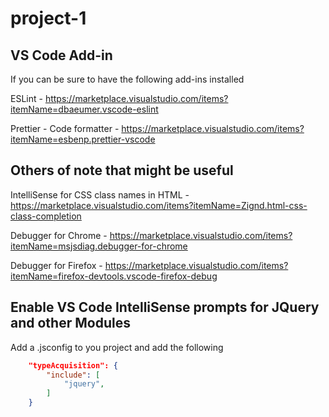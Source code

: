 # project-1

## VS Code Add-in

If you can be sure to have the following add-ins installed

ESLint - https://marketplace.visualstudio.com/items?itemName=dbaeumer.vscode-eslint

Prettier - Code formatter - https://marketplace.visualstudio.com/items?itemName=esbenp.prettier-vscode

## Others of note that might be useful

IntelliSense for CSS class names in HTML - https://marketplace.visualstudio.com/items?itemName=Zignd.html-css-class-completion

Debugger for Chrome - https://marketplace.visualstudio.com/items?itemName=msjsdiag.debugger-for-chrome

Debugger for Firefox - https://marketplace.visualstudio.com/items?itemName=firefox-devtools.vscode-firefox-debug

## Enable VS Code IntelliSense prompts for JQuery and other Modules

Add a .jsconfig to you project and add the following

```JSON
    "typeAcquisition": {
        "include": [
            "jquery",
        ]
    }
```
